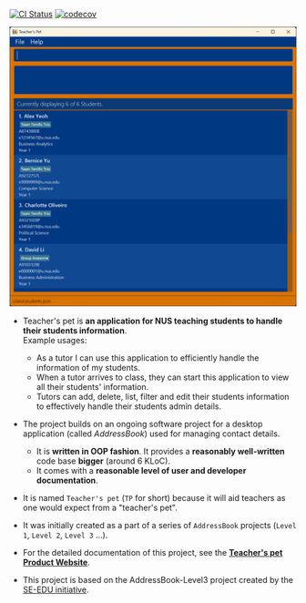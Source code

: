[![CI Status](https://github.com/AY2425S1-CS2103T-W10-1/tp/workflows/Java%20CI/badge.svg)](https://github.com/AY2425S1-CS2103T-W10-1/tp/actions)
[![codecov](https://codecov.io/gh/AY2425S1-CS2103T-W10-1/tp/graph/badge.svg?token=EIDJ3VHY2B)](https://codecov.io/gh/AY2425S1-CS2103T-W10-1/tp)

![Ui](docs/images/Ui.png)

* Teacher's pet is **an application for NUS teaching students to handle their students information**.<br>
  Example usages:
  * As a tutor I can use this application to efficiently handle the information of my students. 
  * When a tutor arrives to class, they can start this application to view all their students' information. 
  * Tutors can add, delete, list, filter and edit their students information to effectively handle their students admin details. 
* The project builds on an ongoing software project for a desktop application (called _AddressBook_) used for managing contact details.
  * It is **written in OOP fashion**. It provides a **reasonably well-written** code base **bigger** (around 6 KLoC).
  * It comes with a **reasonable level of user and developer documentation**.
* It is named `Teacher's pet` (`TP` for short) because it will aid teachers as one would expect from a "teacher's pet".
* It was initially created as a part of a series of `AddressBook` projects (`Level 1`, `Level 2`, `Level 3` ...).
* For the detailed documentation of this project, see the **[Teacher's pet Product Website](https://ay2425s1-cs2103t-w10-1.github.io/tp/)**.

* This project is based on the AddressBook-Level3 project created by the [SE-EDU initiative](https://se-education.org).